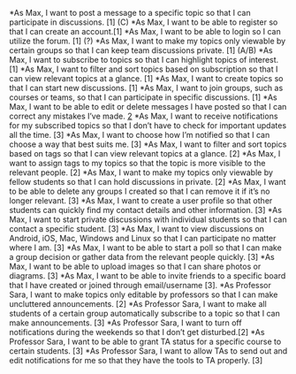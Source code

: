 *As Max, I want to post a message to a specific topic so that I can participate in discussions. [1] (C)
*As Max, I want to be able to register so that I can create an account.[1]
*As Max, I want to be able to login so I can utilize the forum. [1] (?)
*As Max, I want to make my topics only viewable by certain groups so that I can keep team discussions private. [1] (A/B)
*As Max, I want to subscribe to topics so that I can highlight topics of interest. [1]
*As Max, I want to filter and sort topics based on subscription so that I can view relevant topics at a glance. [1]
*As Max, I want to create topics so that I can start new discussions. [1]
*As Max, I want to join groups, such as courses or teams, so that I can participate in specific discussions. [1]
*As Max, I want to be able to edit or delete messages I have posted so that I can correct any mistakes I’ve made. [2](C)
*As Max, I want to receive notifications for my subscribed topics so that I don’t have to check for important updates all the time. [3]
*As Max, I want to choose how I’m notified so that I can choose a way that best suits me. [3]
*As Max, I want to filter and sort topics based on tags so that I can view relevant topics at a glance. [2]
*As Max, I want to assign tags to my topics so that the topic is more visible to the relevant people. [2]
*As Max, I want to make my topics only viewable by fellow students so that I can hold discussions in private. [2] 
*As Max, I want to be able to delete any groups I created so that I can remove it if it’s no longer relevant. [3]
*As Max, I want to create a user profile so that other students can quickly find my contact details and other information. [3]
*As Max, I want to start private discussions with individual students so that I can contact a specific student. [3]
*As Max, I want to view discussions on Android, iOS, Mac, Windows and Linux so that I can participate no matter where I am. [3]
*As Max, I want to be able to start a poll so that I can make a group decision or gather data from the relevant people quickly. [3]
*As Max, I want to be able to upload images so that I can share photos or diagrams. [3]
*As Max, I want to be able to invite friends to a specific board that I have created or joined through email/username [3]. 
*As Professor Sara, I want to make topics only editable by professors so that I can make uncluttered announcements. [2]
*As Professor Sara, I want to make all students of a certain group automatically subscribe to a topic so that I can make announcements. [3]
*As Professor Sara, I want to turn off notifications during the weekends so that I don’t get disturbed.[2]
*As Professor Sara, I want to be able to grant TA status for a specific course to certain students. [3]
*As Professor Sara, I want to allow TAs to send out and edit notifications for me so that they have the tools to TA properly. [3]
